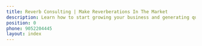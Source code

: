 ```yaml
---
title: Reverb Consulting | Make Reverberations In The Market
description: Learn how to start growing your business and generating qualified leads with Reverb Consulting. Providing the best in Web Development and Digital Advertisements!
position: 0
phone: 9052204445
layout: index
---
```

